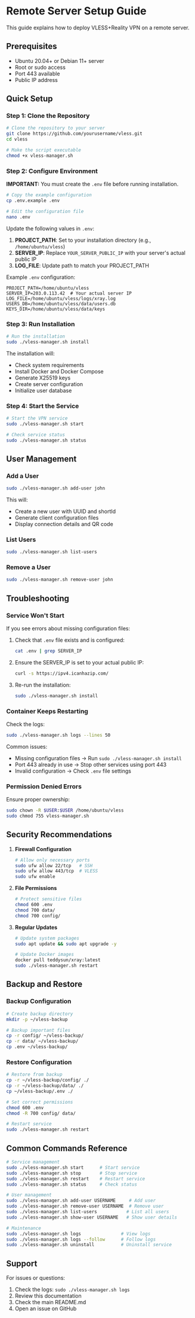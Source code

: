 # Remote Server Setup Guide

This guide explains how to deploy VLESS+Reality VPN on a remote server.

## Prerequisites

- Ubuntu 20.04+ or Debian 11+ server
- Root or sudo access
- Port 443 available
- Public IP address

## Quick Setup

### Step 1: Clone the Repository

```bash
# Clone the repository to your server
git clone https://github.com/yourusername/vless.git
cd vless

# Make the script executable
chmod +x vless-manager.sh
```

### Step 2: Configure Environment

**IMPORTANT:** You must create the `.env` file before running installation.

```bash
# Copy the example configuration
cp .env.example .env

# Edit the configuration file
nano .env
```

Update the following values in `.env`:

1. **PROJECT_PATH**: Set to your installation directory (e.g., `/home/ubuntu/vless`)
2. **SERVER_IP**: Replace `YOUR_SERVER_PUBLIC_IP` with your server's actual public IP
3. **LOG_FILE**: Update path to match your PROJECT_PATH

Example `.env` configuration:
```env
PROJECT_PATH=/home/ubuntu/vless
SERVER_IP=203.0.113.42  # Your actual server IP
LOG_FILE=/home/ubuntu/vless/logs/xray.log
USERS_DB=/home/ubuntu/vless/data/users.db
KEYS_DIR=/home/ubuntu/vless/data/keys
```

### Step 3: Run Installation

```bash
# Run the installation
sudo ./vless-manager.sh install
```

The installation will:
- Check system requirements
- Install Docker and Docker Compose
- Generate X25519 keys
- Create server configuration
- Initialize user database

### Step 4: Start the Service

```bash
# Start the VPN service
sudo ./vless-manager.sh start

# Check service status
sudo ./vless-manager.sh status
```

## User Management

### Add a User

```bash
sudo ./vless-manager.sh add-user john
```

This will:
- Create a new user with UUID and shortId
- Generate client configuration files
- Display connection details and QR code

### List Users

```bash
sudo ./vless-manager.sh list-users
```

### Remove a User

```bash
sudo ./vless-manager.sh remove-user john
```

## Troubleshooting

### Service Won't Start

If you see errors about missing configuration files:

1. Check that `.env` file exists and is configured:
   ```bash
   cat .env | grep SERVER_IP
   ```

2. Ensure the SERVER_IP is set to your actual public IP:
   ```bash
   curl -s https://ipv4.icanhazip.com/
   ```

3. Re-run the installation:
   ```bash
   sudo ./vless-manager.sh install
   ```

### Container Keeps Restarting

Check the logs:
```bash
sudo ./vless-manager.sh logs --lines 50
```

Common issues:
- Missing configuration files → Run `sudo ./vless-manager.sh install`
- Port 443 already in use → Stop other services using port 443
- Invalid configuration → Check `.env` file settings

### Permission Denied Errors

Ensure proper ownership:
```bash
sudo chown -R $USER:$USER /home/ubuntu/vless
sudo chmod 755 vless-manager.sh
```

## Security Recommendations

1. **Firewall Configuration**
   ```bash
   # Allow only necessary ports
   sudo ufw allow 22/tcp   # SSH
   sudo ufw allow 443/tcp  # VLESS
   sudo ufw enable
   ```

2. **File Permissions**
   ```bash
   # Protect sensitive files
   chmod 600 .env
   chmod 700 data/
   chmod 700 config/
   ```

3. **Regular Updates**
   ```bash
   # Update system packages
   sudo apt update && sudo apt upgrade -y

   # Update Docker images
   docker pull teddysun/xray:latest
   sudo ./vless-manager.sh restart
   ```

## Backup and Restore

### Backup Configuration

```bash
# Create backup directory
mkdir -p ~/vless-backup

# Backup important files
cp -r config/ ~/vless-backup/
cp -r data/ ~/vless-backup/
cp .env ~/vless-backup/
```

### Restore Configuration

```bash
# Restore from backup
cp -r ~/vless-backup/config/ ./
cp -r ~/vless-backup/data/ ./
cp ~/vless-backup/.env ./

# Set correct permissions
chmod 600 .env
chmod -R 700 config/ data/

# Restart service
sudo ./vless-manager.sh restart
```

## Common Commands Reference

```bash
# Service management
sudo ./vless-manager.sh start      # Start service
sudo ./vless-manager.sh stop       # Stop service
sudo ./vless-manager.sh restart    # Restart service
sudo ./vless-manager.sh status     # Check status

# User management
sudo ./vless-manager.sh add-user USERNAME     # Add user
sudo ./vless-manager.sh remove-user USERNAME  # Remove user
sudo ./vless-manager.sh list-users           # List all users
sudo ./vless-manager.sh show-user USERNAME   # Show user details

# Maintenance
sudo ./vless-manager.sh logs               # View logs
sudo ./vless-manager.sh logs --follow      # Follow logs
sudo ./vless-manager.sh uninstall          # Uninstall service
```

## Support

For issues or questions:
1. Check the logs: `sudo ./vless-manager.sh logs`
2. Review this documentation
3. Check the main README.md
4. Open an issue on GitHub
